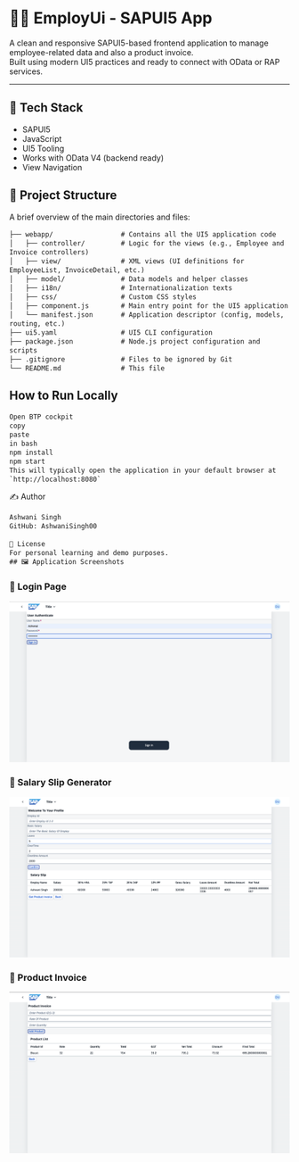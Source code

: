 # 👨‍💼 EmployUi - SAPUI5 App

A clean and responsive SAPUI5-based frontend application to manage employee-related data and also a product invoice.  
Built using modern UI5 practices and ready to connect with OData or RAP services.

---

## 🔧 Tech Stack

- SAPUI5
- JavaScript
- UI5 Tooling
- Works with OData V4 (backend ready)
- View Navigation 

## 📂 Project Structure

A brief overview of the main directories and files:

```EmployUi/
├── webapp/                 # Contains all the UI5 application code
│   ├── controller/         # Logic for the views (e.g., Employee and Invoice controllers)
│   ├── view/               # XML views (UI definitions for EmployeeList, InvoiceDetail, etc.)
│   ├── model/              # Data models and helper classes
│   ├── i18n/               # Internationalization texts
│   ├── css/                # Custom CSS styles
│   ├── component.js        # Main entry point for the UI5 application
│   └── manifest.json       # Application descriptor (config, models, routing, etc.)
├── ui5.yaml                # UI5 CLI configuration
├── package.json            # Node.js project configuration and scripts
├── .gitignore              # Files to be ignored by Git
└── README.md               # This file 
```


## How to Run Locally
```
Open BTP cockpit
copy
paste
in bash
npm install
npm start
This will typically open the application in your default browser at `http://localhost:8080`
```

✍️ Author
```
Ashwani Singh
GitHub: AshwaniSingh00

📜 License
For personal learning and demo purposes.
## 🖼️ Application Screenshots
```
### 🔐 Login Page
![Login](./webapp/screenshots/login.png)
### 💼 Salary Slip Generator
![Salary](./webapp/screenshots/EmpPayroll.png)

### 🧾 Product Invoice
![Invoice](./webapp/screenshots/Invoice.png)
